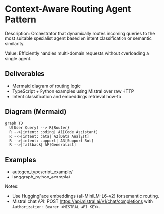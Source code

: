# Context-Aware Routing Agent Pattern

Description: Orchestrator that dynamically routes incoming queries to the most suitable specialist agent based on intent classification or semantic similarity.

Value: Efficiently handles multi-domain requests without overloading a single agent.

## Deliverables

- Mermaid diagram of routing logic
- TypeScript + Python examples using Mistral over raw HTTP
- Intent classification and embeddings retrieval how-to

## Diagram (Mermaid)

```mermaid
graph TD
  U[User Query] --> R{Router}
  R -->|intent: coding| A1[Code Assistant]
  R -->|intent: data| A2[Data Analyst]
  R -->|intent: support| A3[Support Bot]
  R -->|fallback| AF[Generalist]
```

## Examples

- autogen_typescript_example/
- langgraph_python_example/

Notes:

- Use HuggingFace embeddings (all-MiniLM-L6-v2) for semantic routing.
- Mistral chat API: POST <https://api.mistral.ai/v1/chat/completions> with `Authorization: Bearer <MISTRAL_API_KEY>`.
